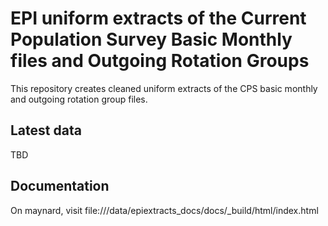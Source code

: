 # EPI uniform extracts of the Current Population Survey Basic Monthly files and Outgoing Rotation Groups
This repository creates cleaned uniform extracts of the CPS basic monthly and outgoing rotation group files.

## Latest data
TBD

## Documentation
On maynard, visit file:///data/epiextracts_docs/docs/_build/html/index.html

